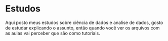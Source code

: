 # Estudos 
Aqui posto meus estudos sobre ciência de dados e analise de dados, gosto de estudar explicando o assunto, então quando você ver os arquivos com as aulas vai perceber que são como tutoriais.
